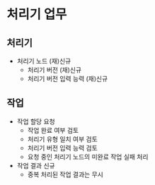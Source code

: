 # 처리기 업무

## 처리기
- 처리기 노드 (재)신규
    - 처리기 버전 (재)신규
    - 처리기 버전 입력 능력 (재)신규

## 작업
- 작업 할당 요청
    - 작업 완료 여부 검토
    - 처리기 유형 일치 여부 검토
    - 처리기 버전 입력 능력 검토
    - 요청 중인 처리기 노드의 미완료 작업 실패 처리
- 작업 결과 신규
    - 중복 처리된 작업 결과는 무시
